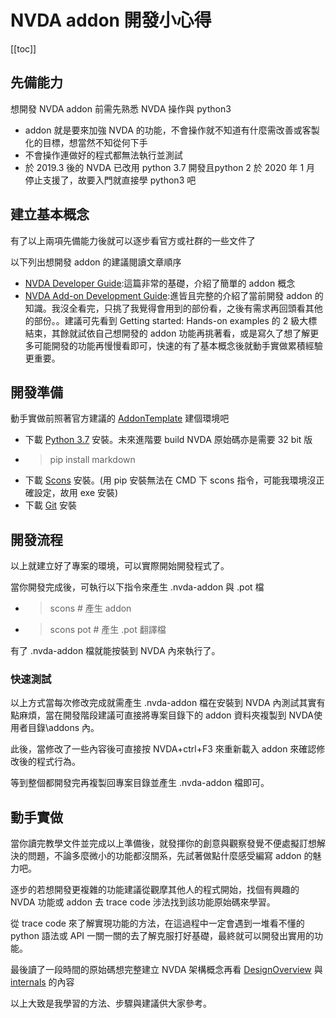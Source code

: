 ﻿# NVDA addon 開發小心得

[[toc]]

## 先備能力

想開發 NVDA addon 前需先熟悉 NVDA 操作與 python3

*	addon 就是要來加強 NVDA 的功能，不會操作就不知道有什麼需改善或客製化的目標，想當然不知從何下手
*	不會操作連做好的程式都無法執行並測試
*	於 2019.3 後的 NVDA 已改用 python 3.7 開發且python 2 於 2020 年 1 月 停止支援了，故要入門就直接學 python3 吧

## 建立基本概念

有了以上兩項先備能力後就可以逐步看官方或社群的一些文件了

以下列出想開發 addon 的建議閱讀文章順序

*	[NVDA Developer Guide](https://www.nvaccess.org/files/nvda/documentation/developerGuide.html):這篇非常的基礎，介紹了簡單的 addon 概念
*	[NVDA Add-on Development Guide](https://github.com/nvdaaddons/DevGuide/wiki/NVDA-Add-on-Development-Guide):進皆且完整的介紹了當前開發 addon 的知識。我沒全看完，只挑了我覺得會用到的部份看，之後有需求再回頭看其他的部份。。建議可先看到 Getting started: Hands-on examples 的 2 級大標結束，其餘就試依自己想開發的 addon 功能再挑著看，或是寫久了想了解更多可能開發的功能再慢慢看即可，快速的有了基本概念後就動手實做累積經驗更重要。

## 開發準備

動手實做前照著官方建議的 [AddonTemplate](https://github.com/nvdaaddons/AddonTemplate) 建個環境吧

*	下載 [Python 3.7](https://www.python.org/ftp/python/3.7.5/python-3.7.5.exe) 安裝。未來進階要 build NVDA 原始碼亦是需要 32 bit 版
*	> pip install markdown
*	下載 [Scons](https://www.twvip.org/scons-3.0.0-setup.exe) 安裝。(用 pip 安裝無法在 CMD 下 scons 指令，可能我環境沒正確設定，故用 exe 安裝)
*	下載 [Git](https://git-scm.com/download/win) 安裝

## 開發流程

以上就建立好了專案的環境，可以實際開始開發程式了。

當你開發完成後，可執行以下指令來產生 .nvda-addon 與 .pot 檔

*	>scons # 產生 addon
*	>scons pot # 產生 .pot 翻譯檔

有了 .nvda-addon 檔就能按裝到 NVDA 內來執行了。

### 快速測試

以上方式當每次修改完成就需產生 .nvda-addon 檔在安裝到 NVDA 內測試其實有點麻煩，當在開發階段建議可直接將專案目錄下的 addon 資料夾複製到 NVDA使用者目錄\addons 內。

此後，當修改了一些內容後可直接按 NVDA+ctrl+F3 來重新載入 addon 來確認修改後的程式行為。

等到整個都開發完再複製回專案目錄並產生 .nvda-addon 檔即可。

## 動手實做

當你讀完教學文件並完成以上準備後，就發揮你的創意與觀察發覺不便處擬訂想解決的問題，不論多麼微小的功能都沒關系，先試著做點什麼感受編寫 addon 的魅力吧。

逐步的若想開發更複雜的功能建議從觀摩其他人的程式開始，找個有興趣的 NVDA 功能或 addon 去 trace code 涉法找到該功能原始碼來學習。

從 trace code 來了解實現功能的方法，在這過程中一定會遇到一堆看不懂的 python 語法或 API 一關一關的去了解克服打好基礎，最終就可以開發出實用的功能。

最後讀了一段時間的原始碼想完整建立 NVDA 架構概念再看 [DesignOverview](https://github.com/nvaccess/nvda/wiki/DesignOverview) 與 [internals](https://github.com/nvaccess/nvda-community/wiki/internals) 的內容

以上大致是我學習的方法、步驟與建議供大家參考。
